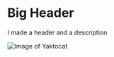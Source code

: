 # Big Header
I made a header and a description

![Image of Yaktocat](https://octodex.github.com/images/yaktocat.png)
